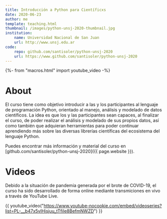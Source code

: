 ```yaml
---
title: Introducción a Python para Científicxs
date: 2020-06-23
author: me
template: teaching.html
thumbnail: /images/python-unsj-2020-thumbnail.jpg
institution:
    name: Universidad Nacional de San Juan
    url: http://www.unsj.edu.ar
code:
    repo: github.com/santisoler/python-unsj-2020
    url: https://www.github.com/santisoler/python-unsj-2020
---
```

{%- from "macros.html" import youtube_video -%}

# About

El curso tiene como objetivo introducir a las y los participantes al lenguaje
de programación Python, orientado al manejo, análisis y modelado de datos
científicos. La idea es que los y las participantes sean capaces, al finalizar
el curso, de poder realizar el análisis y modelado de sus propios datos, así
como también que adquieran herramientas para poder continuar aprendiendo más
sobre las diversas librerías científicas del ecosistema del lenguaje Python.


Puedes encontrar más información y material del curso en
[github.com/santisoler/python-unsj-2020]({{ page.website }}).

# Videos

Debido a la situación de pandemia generada por el brote de COVID-19, el curso
ha sido desarrollado de forma online mediante transmiciones en vivo a través de
YouTube Live.


{{ youtube_video("https://www.youtube-nocookie.com/embed/videoseries?list=PL-__b47x5vlHisjuu_tTfiIe8BefmNWZD") }}

